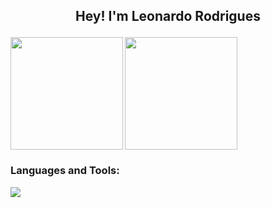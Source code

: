 ## <p align="center"> Hey! I'm Leonardo Rodrigues 

<div>
  <img align="left" height="180em" src="https://github-readme-stats.vercel.app/api?username=LeoRodrigues1&show_icons=true&theme=radical&include_all_commits=true&count_private=true"/>
  <img height="180em" src="https://github-readme-stats.vercel.app/api/top-langs/?username=LeoRodrigues1&layout=compact&langs_count=6&theme=radical"/>
</div>
  <h3 align="left">Languages and Tools:</h3>
    <p align="left">
      <img src= "https://skillicons.dev/icons?i=cpp,java,python,mysql&theme=dark"/>

